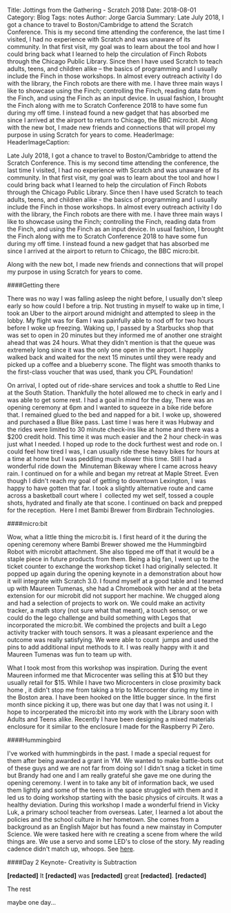 Title: Jottings from the Gathering - Scratch 2018
Date: 2018-08-01
Category: Blog
Tags: notes
Author: Jorge Garcia
Summary: Late July 2018, I got a chance to travel to Boston/Cambridge to attend the Scratch Conference. This is my second time attending the conference, the last time I visited, I had no experience with Scratch and was unaware of its community. In that first visit, my goal was to learn about the tool and how I could bring back what I learned to help the circulation of Finch Robots through the Chicago Public Library. Since then I have used Scratch to teach adults, teens, and children alike – the basics of programming and I usually include the Finch in those workshops. In almost every outreach activity I do with the library, the Finch robots are there with me. I have three main ways I like to showcase using the Finch; controlling the Finch, reading data from the Finch, and using the Finch as an input device. In usual fashion, I brought the Finch along with me to Scratch Conference 2018 to have some fun during my off time. I instead found a new gadget that has absorbed me since I arrived at the airport to return to Chicago, the BBC micro:bit. Along with the new bot, I made new friends and connections that will propel my purpose in using Scratch for years to come.
HeaderImage:
HeaderImageCaption: 

Late July 2018, I got a chance to travel to Boston/Cambridge to attend the Scratch Conference. This is my second time attending the conference, the last time I visited, I had no experience with Scratch and was unaware of its community. In that first visit, my goal was to learn about the tool and how I could bring back what I learned to help the circulation of Finch Robots through the Chicago Public Library. Since then I have used Scratch to teach adults, teens, and children alike - the basics of programming and I usually include the Finch in those workshops. In almost every outreach activity I do with the library, the Finch robots are there with me. I have three main ways I like to showcase using the Finch; controlling the Finch, reading data from the Finch, and using the Finch as an input device. In usual fashion, I brought the Finch along with me to Scratch Conference 2018 to have some fun during my off time. I instead found a new gadget that has absorbed me since I arrived at the airport to return to Chicago, the BBC micro:bit.

Along with the new bot, I made new friends and connections that will propel my purpose in using Scratch for years to come.

####Getting there

There was no way I was falling asleep the night before, I usually don't sleep early so how could I before a trip. Not trusting in myself to wake up in time, I took an Uber to the airport around midnight and attempted to sleep in the lobby. My flight was for 6am I was painfully able to nod off for two hours before I woke up freezing. Waking up, I passed by a Starbucks shop that was set to open in 20 minutes but they informed me of another one straight ahead that was 24 hours. What they didn't mention is that the queue was extremely long since it was the only one open in the airport. I happily walked back and waited for the next 15 minutes until they were ready and picked up a coffee and a blueberry scone. The flight was smooth thanks to the first-class voucher that was used, thank you CPL Foundation!

On arrival, I opted out of ride-share services and took a shuttle to Red Line at the South Station. Thankfully the hotel allowed me to check in early and I was able to get some rest. I had a goal in mind for the day, There was an opening ceremony at 6pm and I wanted to squeeze in a bike ride before that. I remained glued to the bed and napped for a bit. I woke up, showered and purchased a Blue Bike pass. Last time I was here it was Hubway and the rides were limited to 30 minute check-ins like at home and there was a $200 credit hold. This time it was much easier and the 2 hour check-in was just what I needed. I hoped up rode to the dock furthest west and rode on. I could feel how tired I was, I can usually ride these heavy bikes for hours at a time at home but I was peddling much slower this time. Still I had a wonderful ride down the  Minuteman Bikeway where I came across heavy rain. I continued on for a while and began my retreat at Maple Street. Even though I didn't reach my goal of getting to downtown Lexington, I was happy to have gotten that far. I took a slightly alternative route and came across a basketball court where I  collected my wet self, tossed a couple shots, hydrated and finally ate that scone. I continued on back and prepped for the reception.  Here I met Bambi Brewer from Birdbrain Technologies.

####micro:bit

Wow, what a little thing the micro:bit is. I first heard of it the during the opening ceremony where Bambi Brewer showed me the Hummingbird Robot with microbit attachment. She also tipped me off that it would be a staple piece in future products from them. Being a big fan, I went up to the ticket counter to exchange the workshop ticket I had originally selected. It popped up again during the opening keynote in a demonstration about how it will integrate with Scratch 3.0. I found myself at a good table and I teamed up with Maureen Tumenas, she had a Chromebook with her and at the beta extension for our microbit did not support her machine. We chugged along and had a selection of projects to work on. We could make an activity tracker, a math story (not sure what that meant), a touch sensor, or we could do the lego challenge and build something with Legos that incorporated the micro:bit. We combined the projects and built a Lego activity tracker with touch sensors. It was a pleasant experience and the outcome was really satisfying. We were able to count  jumps and used the pins to add additional input methods to it. I was really happy with it and Maureen Tumenas was fun to team up with.

What I took most from this workshop was inspiration. During the event Maureen informed me that Microcenter was selling this at $10 but they usually retail for $15. While I have two Microcenters in close proximity back home , it didn't stop me from taking a trip to Microcenter during my time in the Boston area. I have been hooked on the little bugger since. In the first month since picking it up, there was but one day that I was not using it. I hope to incorperated the micro:bit into my work with the Library soon with Adults and Teens alike. Recently I have been designing a mixed materials enclosure for it similar to the enclosure I made for the Raspberry Pi Zero.

####Hummingbird

I've worked with hummingbirds in the past. I made a special request for them after being awarded a grant in YM. We wanted to make battle-bots out of these guys and we are not far from doing so! I didn't snag a ticket in time but Brandy had one and I am really grateful she gave me one during the opening ceremony. I went in to take any bit of information back, we used them lightly and some of the teens in the space struggled with them and it led us to doing workshop starting with the basic physics of circuits. It was a healthy deviation. During this workshop I made a wonderful friend in Vicky Luk, a primary school teacher from overseas. Later, I learned a lot about the policies and the school culture in her hometown. She comes from a background as an English Major but has found a new mainstay in Computer Science. We were tasked here with re creating a scene from where the wild things are. We use a servo and some LED's to close of the story. My reading cadence didn't match up, whoops. See [here](https://www.youtube.com/watch?v=gBlN-Dt-m1g).

####Day 2 Keynote- Creativity is Subtraction

**[redacted]** It **[redacted]** was **[redacted]** great **[redacted]**. **[redacted]**

The rest

maybe one day...